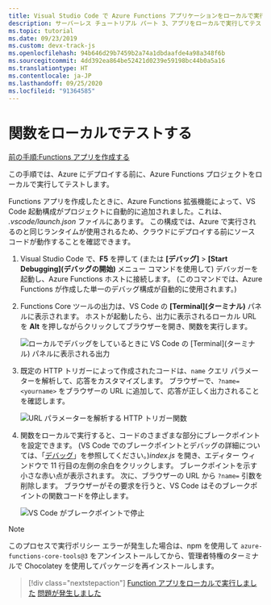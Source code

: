 ```yaml
---
title: Visual Studio Code で Azure Functions アプリケーションをローカルで実行する
description: サーバーレス チュートリアル パート 3、アプリをローカルで実行してテストする。
ms.topic: tutorial
ms.date: 09/23/2019
ms.custom: devx-track-js
ms.openlocfilehash: 94b646d29b7459b2a74a1dbdaafde4a98a348f6b
ms.sourcegitcommit: 4dd392ea864be52421d0239e59198bc44b0a5a16
ms.translationtype: HT
ms.contentlocale: ja-JP
ms.lasthandoff: 09/25/2020
ms.locfileid: "91364585"
---
```

# <a name="test-the-function-locally"></a>関数をローカルでテストする

[前の手順:Functions アプリを作成する](tutorial-vscode-serverless-node-02.md)

この手順では、Azure にデプロイする前に、Azure Functions プロジェクトをローカルで実行してテストします。

Functions アプリを作成したときに、Azure Functions 拡張機能によって、VS Code 起動構成がプロジェクトに自動的に追加されました。これは、 *.vscode/launch.json* ファイルにあります。 この構成では、Azure で実行されるのと同じランタイムが使用されるため、クラウドにデプロイする前にソース コードが動作することを確認できます。

1. Visual Studio Code で、**F5** を押して (または **[デバッグ]**  >  **[Start Debugging]\(デバッグの開始\)** メニュー コマンドを使用して) デバッガーを起動し、Azure Functions ホストに接続します。 (このコマンドでは、Azure Functions が作成した単一のデバッグ構成が自動的に使用されます。)

1. Functions Core ツールの出力は、VS Code の **[Terminal]\(ターミナル\)** パネルに表示されます。 ホストが起動したら、出力に表示されるローカル URL を **Alt** を押しながらクリックしてブラウザーを開き、関数を実行します。

    ![ローカルでデバッグをしているときに VS Code の [Terminal]\(ターミナル\) パネルに表示される出力](media/functions-extension/local-test-output.png)

1. 既定の HTTP トリガーによって作成されたコードは、`name` クエリ パラメーターを解析して、応答をカスタマイズします。 ブラウザーで、`?name=<yourname>` をブラウザーの URL に追加して、応答が正しく出力されることを確認します。

    ![URL パラメーターを解析する HTTP トリガー関数](media/functions-extension/local-test-browser.png)

1. 関数をローカルで実行すると、コードのさまざまな部分にブレークポイントを設定できます。 (VS Code でのブレークポイントとデバッグの詳細については、「[デバッグ](https://code.visualstudio.com/docs/editor/debugging)」を参照してください。)*index.js* を開き、エディター ウィンドウで 11 行目の左側の余白をクリックします。 ブレークポイントを示す小さな赤い点が表示されます。 次に、ブラウザーの URL から `?name=` 引数を削除します。 ブラウザーがその要求を行うと、VS Code はそのブレークポイントの関数コードを停止します。

    ![VS Code がブレークポイントで停止](media/functions-extension/debugging-breakpoint.png)

> [!Note]
>
> このプロセスで実行ポリシー エラーが発生した場合は、npm を使用して `azure-functions-core-tools@3` をアンインストールしてから、管理者特権のターミナルで Chocolatey を使用してパッケージを再インストールします。

> [!div class="nextstepaction"]
> [Function アプリをローカルで実行しました](tutorial-vscode-serverless-node-04.md) [問題が発生しました](https://www.research.net/r/PWZWZ52?tutorial=node-deployment-azurefunctions&step=run-app)
